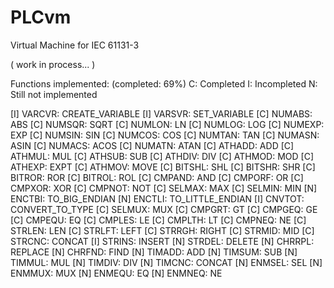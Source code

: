 # PLCvm
Virtual Machine for IEC 61131-3

( work in process... )

Functions implemented: (completed: 69%)
C: Completed
I: Incompleted
N: Still not implemented

[I] VARCVR: CREATE_VARIABLE
[I] VARSVR: SET_VARIABLE
[C] NUMABS: ABS
[C] NUMSQR: SQRT
[C] NUMLON: LN
[C] NUMLOG: LOG
[C] NUMEXP: EXP
[C] NUMSIN: SIN
[C] NUMCOS: COS
[C] NUMTAN: TAN
[C] NUMASN: ASIN
[C] NUMACS: ACOS
[C] NUMATN: ATAN
[C] ATHADD: ADD
[C] ATHMUL: MUL
[C] ATHSUB: SUB
[C] ATHDIV: DIV
[C] ATHMOD: MOD
[C] ATHEXP: EXPT
[C] ATHMOV: MOVE
[C] BITSHL: SHL
[C] BITSHR: SHR
[C] BITROR: ROR
[C] BITROL: ROL
[C] CMPAND: AND
[C] CMPORF: OR
[C] CMPXOR: XOR
[C] CMPNOT: NOT
[C] SELMAX: MAX
[C] SELMIN: MIN
[N] ENCTBI: TO_BIG_ENDIAN
[N] ENCTLI: TO_LITTLE_ENDIAN
[I] CNVTOT: CONVERT_TO_TYPE
[C] SELMUX: MUX
[C] CMPGRT: GT
[C] CMPGEQ: GE
[C] CMPEQU: EQ
[C] CMPLES: LE
[C] CMPLTH: LT
[C] CMPNEQ: NE
[C] STRLEN: LEN
[C] STRLFT: LEFT
[C] STRRGH: RIGHT
[C] STRMID: MID
[C] STRCNC: CONCAT
[I] STRINS: INSERT
[N] STRDEL: DELETE
[N] CHRRPL: REPLACE
[N] CHRFND: FIND
[N] TIMADD: ADD
[N] TIMSUM: SUB
[N] TIMMUL: MUL
[N] TIMDIV: DIV
[N] TIMCNC: CONCAT
[N] ENMSEL: SEL
[N] ENMMUX: MUX
[N] ENMEQU: EQ
[N] ENMNEQ: NE
